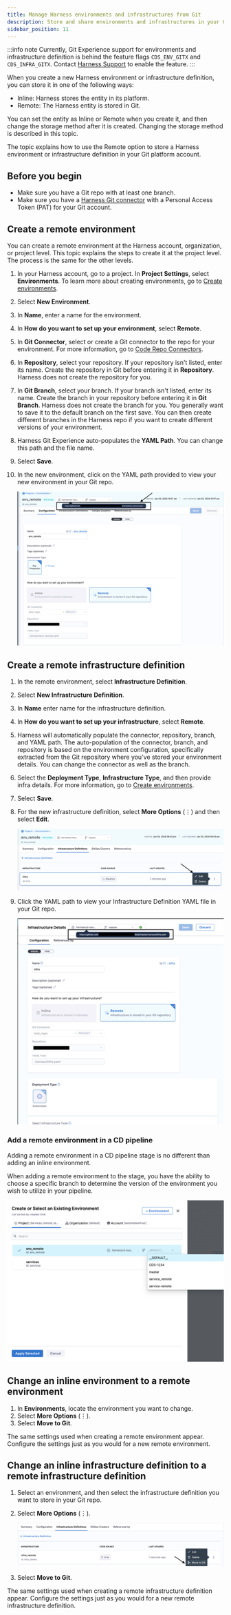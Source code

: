 ```yaml
---
title: Manage Harness environments and infrastructures from Git
description: Store and share environments and infrastructures in your Git repos.
sidebar_position: 11
---
```

:::info note
Currently, Git Experience support for environments and infrastructure definition is behind the feature flags `CDS_ENV_GITX` and 
`CDS_INFRA_GITX`. Contact [Harness Support](mailto:support@harness.io) to enable the feature.
:::


When you create a new Harness environment or infrastructure definition, you can store it in one of the following ways:

- Inline: Harness stores the entity in its platform.
- Remote: The Harness entity is stored in Git.

You can set the entity as Inline or Remote when you create it, and then change the storage method after it is created. Changing the storage method is described in this topic.

The topic explains how to use the Remote option to store a Harness environment or infrastructure definition in your Git platform account.

## Before you begin

* Make sure you have a Git repo with at least one branch.​
* Make sure you have a [Harness Git connector](/docs/platform/connectors/code-repositories/connect-to-code-repo) with a Personal Access Token (PAT) for your Git account.​

## Create a remote environment

You can create a remote environment at the Harness account, organization, or project level. This topic explains the steps to create it at the project level. The process is the same for the other levels.

1. In your Harness account, go to a project.
In **Project Settings**, select **Environments**. To learn more about creating environments, go to [Create environments](/docs/continuous-delivery/x-platform-cd-features/environments/create-environments).
2. Select **New Environment**.
3. In **Name**, enter a name for the environment.
4. In **How do you want to set up your environment**, select **Remote**.
5. In **Git Connector**, select or create a Git connector to the repo for your environment.​ For more information, go to [Code Repo Connectors](/docs/category/code-repo-connectors).
6. In **Repository**, select your repository. If your repository isn't listed, enter its name. Create the repository in Git before entering it in **Repository**. Harness does not create the repository for you.
7. In **Git Branch**, select your branch. If your branch isn't listed, enter its name. Create the branch in your repository before entering it in **Git Branch**. Harness does not create the branch for you. You generally want to save it to the default branch on the first save. You can then create different branches in the Harness repo if you want to create different versions of your environment. 
8. Harness Git Experience auto-populates the **YAML Path**. You can change this path and the file name.
9. Select **Save**.
10. In the new environment, click on the YAML path provided to view your new environment in your Git repo.

    ![](./static/yaml-path.png)

##  Create a remote infrastructure definition

1. In the remote environment, select **Infrastructure Definition**.
2. Select **New Infrastructure Definition**. 
3. In **Name** enter name for the infrastructure definition.
4. In **How do you want to set up your infrastructure**, select **Remote**.
5. Harness will automatically populate the connector, repository, branch, and YAML path. The auto-population of the connector, branch, and repository is based on the environment configuration, specifically extracted from the Git repository where you've stored your environment details. You can change the connector as well as the branch.
6. Select the **Deployment Type**, **Infrastructure Type**, and then provide infra details. For more information, go to [Create environments](/docs/continuous-delivery/x-platform-cd-features/environments/create-environments).
7. Select **Save**.
8. For the new infrastructure definition, select **More Options** (&vellip;) and then select **Edit**.

    ![](./static/infra-def-edit.png)
9. Click the YAML path to view your Infrastructure Definition YAML file in your Git repo.

    ![](./static/infra-def-2.png)

### Add a remote environment in a CD pipeline

Adding a remote environment in a CD pipeline stage is no different than adding an inline environment.

When adding a remote environment to the stage, you have the ability to choose a specific branch to determine the version of the environment you wish to utilize in your pipeline.

![](./static/env-branch-switching-remote.png)


## Change an inline environment to a remote environment

1. In **Environments**, locate the environment you want to change.
2. Select **More Options** (&vellip;).
3. Select **Move to Git**.

The same settings used when creating a remote environment appear. Configure the settings just as you would for a new remote environment.

## Change an inline infrastructure definition to a remote infrastructure definition

1. Select an environment, and then select the infrastructure definition you want to store in your Git repo.
2. Select **More Options** (&vellip;).

    ![](./static/infra-move-git.png)

3. Select **Move to Git**.

The same settings used when creating a remote infrastructure definition appear. Configure the settings just as you would for a new remote infrastructure definition.

